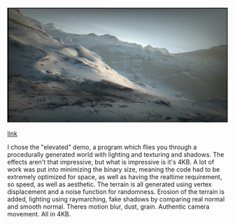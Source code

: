 ![screenshot](screenshot.png) 

[link](https://www.youtube.com/watch?v=jB0vBmiTr6o)

I chose the "elevated" demo, a program which flies you through a procedurally
generated world with lighting and texturing and shadows. The effects aren't
that impressive, but what is impressive is it's 4KB. A lot of work was put
into minimizing the binary size, meaning the code had to be extremely
optimized for space, as well as having the realtime requirement, so speed, as
well as aesthetic. The terrain is all generated using vertex displacement and
a noise function for randomness. Erosion of the terrain is added, lighting
using raymarching, fake shadows by comparing real normal and smooth normal.
Theres motion blur, dust, grain. Authentic camera movement. All in 4KB.
